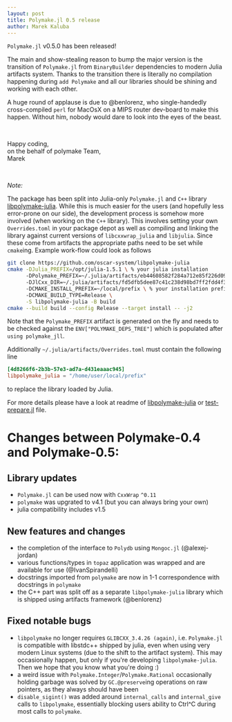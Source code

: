 ```yaml
---
layout: post
title: Polymake.jl 0.5 release
author: Marek Kaluba
---
```

`Polymake.jl` v0.5.0 has been released!<br/>

The main and show-stealing reason to bump the major version is the transition of `Polymake.jl` from `BinaryBuilder` dependencies to modern Julia artifacts system. Thanks to the transition there is literally no compilation happening during `add Polymake` and all our libraries should be shining and working with each other.<br/>

A huge round of applause is due to @benlorenz, who single-handedly cross-compiled `perl` for MacOsX on a MIPS router dev-board to make this happen. Without him, nobody would dare to look into the eyes of the beast.

<br/>

Happy coding, <br/>
on the behalf of polymake Team,<br/>
Marek

<br/>

_Note:_<br/>

The package has been split into Julia-only `Polymake.jl` and `C++` library [libpolymake-julia](https://github.com/oscar-system/libpolymake-julia).
While this is much easier for the users (and hopefully less error-prone on our side), the development process is somehow more involved (when working on the `C++` library). This involves setting your own `Overrides.toml` in your package depot as well as compiling and linking the library against current versions of `libcxxwrap_julia` and `libjulia`. Since these come from artifacts the appropriate paths need to be set while `cmake`ing. Example work-flow could look as follows<br/>
```bash
git clone https://github.com/oscar-system/libpolymake-julia
cmake -DJulia_PREFIX=/opt/julia-1.5.1 \ % your julia installation
      -DPolymake_PREFIX=~/.julia/artifacts/eb44608582f284a712e85f226d09d4d2ada2f06c \ % autogenerated artifact
      -DJlCxx_DIR=~/.julia/artifacts/fd5dfb5dee87c41c238d98bd7ff2fdd4f307e824/lib/cmake/JlCxx \ % your cxxwrap_julia artifact
      -DCMAKE_INSTALL_PREFIX=~/local/prefix \ % your installation prefix
      -DCMAKE_BUILD_TYPE=Release \
      -S libpolymake-julia -B build
cmake --build build --config Release --target install -- -j2
```

Note that the `Polymake_PREFIX` artifact is generated on the fly and needs to be checked against the `ENV["POLYMAKE_DEPS_TREE"]` which is populated after `using polymake_jll`.<br/>

Additionally `~/.julia/artifacts/Overrides.toml` must contain the following line
```toml
[4d8266f6-2b3b-57e3-ad7a-d431eaaac945]
libpolymake_julia = "/home/user/local/prefix"
```
to replace the library loaded by  Julia.<br/>

For more details please have a look at readme of [libpolymake-julia](https://github.com/oscar-system/libpolymake-julia) or [test-prepare.jl](https://github.com/oscar-system/libpolymake-julia/blob/master/test-prepare.jl) file.

# Changes between Polymake-0.4 and Polymake-0.5:
## Library updates
* `Polymake.jl` can be used now with `CxxWrap` `^0.11`
* `polymake` was upgrated to v4.1 (but you can always bring your own)
* julia compatibility includes v1.5

## New features and changes
* the completion of the interface to `Polydb` using `Mongoc.jl` (@alexej-jordan)
* various functions/types in `topaz` application was wrapped and are available for use (@IvanSpirandelli)
* docstrings imported from `polymake` are now in 1-1 correspondence with docstrings in `polymake`
* the C++ part was split off as a separate `libpolymake-julia` library which is shipped using artifacts framework (@benlorenz)

## Fixed notable bugs
* `libpolymake` no longer requires `GLIBCXX_3.4.26 (again)`, i.e. `Polymake.jl` is compatible with libstdc++ shipped by julia, even when using very modern Linux systems (due to the shift to the artifact system). This may occasionally happen, but only if you're developing `libpolymake-julia`. Then we hope that you know what you're doing :)
* a weird issue with `Polymake.Integer`/`Polymake.Rational` occasionally holding garbage was solved by `GC.@preserve`ing operations on raw pointers, as they always should have been
* `disable_sigint()` was added around `internal_calls` and `internal_give` calls to `libpolymake`, essentially blocking users ability to Ctrl^C during most calls to `polymake`.
